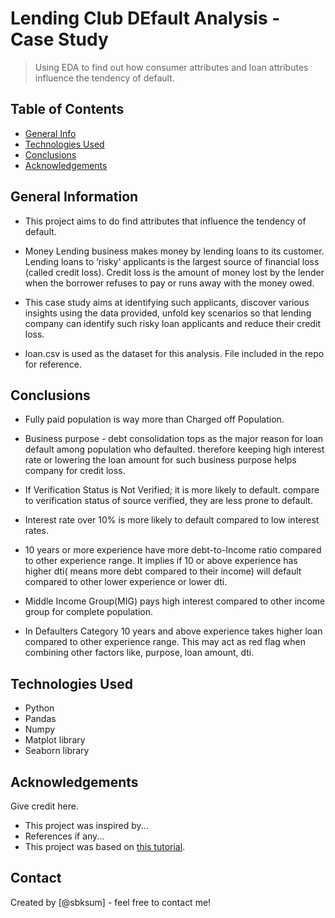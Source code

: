 # Lending Club DEfault Analysis - Case Study  
> Using EDA to find out how consumer attributes and loan attributes influence the tendency of default.



## Table of Contents
* [General Info](#general-information)
* [Technologies Used](#technologies-used)
* [Conclusions](#conclusions)
* [Acknowledgements](#acknowledgements)

<!-- You can include any other section that is pertinent to your problem -->

## General Information
- This project aims to do find attributes that influence the tendency of default. 
- Money Lending business makes money by lending loans to its customer. Lending loans to ‘risky’ applicants is the largest source of financial loss (called credit loss). Credit loss is the amount of money lost by the lender when the borrower refuses to pay or runs away with the money owed.

- This case study aims at identifying such applicants, discover various insights using the data provided, unfold key scenarios so that lending company can identify such risky loan applicants and reduce their credit loss. 
- loan.csv is used as the dataset for this analysis. File included in the repo for reference.

<!-- You don't have to answer all the questions - just the ones relevant to your project. -->

## Conclusions
- Fully paid population is way more than Charged off Population. 

- Business purpose -  debt consolidation tops as the major reason for loan default among population who defaulted. therefore keeping high interest rate or lowering the loan amount  for such business purpose helps company for credit loss.

- If Verification Status is Not Verified; it is more likely to default. compare to verification status of source verified, they are less prone to default.

- Interest rate over 10% is more likely to default compared to low interest rates.  

- 10 years or more experience have more debt-to-Income ratio compared to other experience range. It implies if 10 or above experience has higher dti( means more debt compared to their income) will default compared to other lower experience or lower dti.  

- Middle Income Group(MIG) pays high interest compared to other income group for complete population. 

- In Defaulters Category 10 years and above experience takes higher loan compared to other experience range. This may act as red flag when combining other factors like, purpose, loan amount, dti. 

<!-- You don't have to answer all the questions - just the ones relevant to your project. -->


## Technologies Used
- Python
- Pandas
- Numpy
- Matplot library 
- Seaborn library

<!-- As the libraries versions keep on changing, it is recommended to mention the version of library used in this project -->

## Acknowledgements
Give credit here.
- This project was inspired by...
- References if any...
- This project was based on [this tutorial](https://www.example.com).


## Contact
Created by [@sbksum] - feel free to contact me!


<!-- Optional -->
<!-- ## License -->
<!-- This project is open source and available under the [... License](). -->

<!-- You don't have to include all sections - just the one's relevant to your project -->